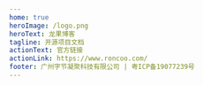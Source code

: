 ```yaml
---
home: true
heroImage: /logo.png
heroText: 龙果博客
tagline: 开源项目文档
actionText: 官方链接
actionLink: https://www.roncoo.com/
footer: 广州字节凝聚科技有限公司 | 粤ICP备19077239号
---
```


